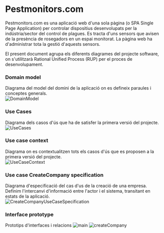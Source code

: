 # Pestmonitors.com

Pestmonitors.com es una aplicació web d'una sola pàgina (o SPA Single Page Application) per controlar dispositius desenvolupats per la indústria/sector del control de plagues. Es tracta d'uns sensors que avisen de la presència de rosegadors en un espai monitorat. La pàgina web ha d'administrar tota la gestió d'aquests sensors.</br>

El present document agrupa els diferents diagrames del projecte software, on s'utilitzarà Rational Unified Process (RUP) per el proces de desenvolupament.

### Domain model
Diagrama del model del domini de la aplicació on es defineix paraules i conceptes generals.</br>
![DomainModel](./docs/src/domainModel/domainModel.svg)

### Use Cases
Diagrama dels casos d'ús que ha de satisfer la primera versió del projecte.</br>
![UseCases](docs/src/useCaseView/useCases/useCases.svg)

### Use case context
Diagrama on es contextualitzen tots els casos d'ús que es proposen a la primera versió del projecte.</br>
![UseCaseContext](docs/src/useCaseView/context/useCaseContext.svg)

### Use case CreateCompany specification
Diagrama d'especificació del cas d'us de la creació de una empresa. Definim l'intercanvi d'informació entre l'actor i el sistema, transitant en estats de la aplicació.</br>
![CreateCompanyUseCaseSpecification](docs/src/useCaseView/specification/createCompany.svg)

### Interface prototype
Prototips d'interfaces i relacions
![main](docs/src/useCaseView/propotype/main.svg)
![createCompany](docs/src/useCaseView/propotype/createCompany.svg)

